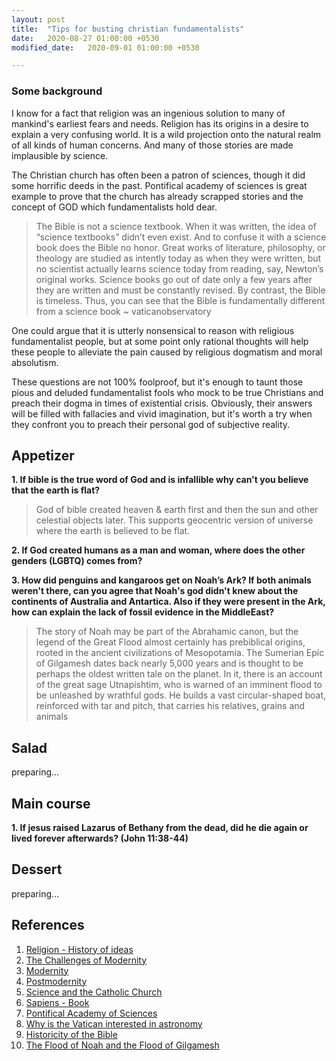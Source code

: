 ```yaml
---
layout: post
title:  "Tips for busting christian fundamentalists"
date:   2020-08-27 01:00:00 +0530
modified_date:   2020-09-01 01:00:00 +0530 

---
```



### Some background

<!-- I was a pious catholic till the age for 23, solely because of childhood indoctrination and poor quality of life. Later when I started living life on my own terms, transformation happened from a thiest to deist and then to an apatheist. And I find no difference between an athiest and a theist just because both are extreme on arguing about a supreme god which is highly irrelevant in terms of the objective nature of human existence.   -->

I know for a fact that religion was an ingenious solution to many of mankind's earliest fears and needs.
Religion has its origins in a desire to explain a very confusing world. It is a wild projection onto the natural realm of all kinds of human concerns. And many of those stories are made implausible by science.

The Christian church has often been a patron of sciences, though it did some horrific deeds in the past. Pontifical academy of sciences is great example to prove that the church has already scrapped stories and the concept of GOD which fundamentalists hold dear. 


<blockquote>
 The Bible is not a science textbook. When it was written, the idea of “science textbooks” didn’t even exist. And to confuse it with a science book does the Bible no honor. Great works of literature, philosophy, or theology are studied as intently today as when they were written, but no scientist actually learns science today from reading, say, Newton’s original works. Science books go out of date only a few years after they are written and must be constantly revised. By contrast, the Bible is timeless. Thus, you can see that the Bible is fundamentally different from a science book ~ vaticanobservatory
</blockquote>
One could argue that it is utterly nonsensical to reason with religious fundamentalist people, but at some point only rational thoughts will help these people to alleviate the pain caused by religious dogmatism and moral absolutism. 

<!-- I started my spiritual quest as theist (solely because of childhood indoctrination) to diest and then to an apatheist. You may wonder why not atheist. Specially atheism and theism are two sides of the same coin in my opinion, just because both cannot agree to a point that the existence of GOD doesn't matter in terms of the objective reality of human life. An apathiest on the other hand will be like, if there is a GOD - good! ,and if there isn't - very good! -->

These questions are not 100% foolproof, but it's enough to taunt those pious and deluded fundamentalist fools who mock to be true Christians and preach their dogma in times of existential crisis. Obviously, their answers will be filled with fallacies and vivid imagination, but it's worth a try when they confront you to preach their personal god of subjective reality.


<!-- These tips are not meant for those who value (christian) culture and its contribution to science & society, but for those pious and deluded fools who mocks church and cherry pick verses. Obviously those self fooling morons can answer each question using their vivid imagination and fallacies. -->

## Appetizer

<strong>1.   If bible is the true word of God and is infallible why can't you believe that the earth is flat? </strong>

<blockquote>God of bible created heaven & earth first and then the sun and other celestial objects later. This supports geocentric version of universe where the earth is believed to be flat. 
</blockquote>

<strong> 2. If God created humans as a man and woman, where does the other genders (LGBTQ) comes from?</strong>

<strong>3. How did penguins and kangaroos get on Noah’s Ark? If both animals weren't there, can you agree that Noah's god didn't knew about the continents of Australia and Antartica. Also if they were present in the Ark, how can explain the lack of fossil evidence in the MiddleEast?</strong>

<blockquote>
The story of Noah may be part of the Abrahamic canon, but the legend of the Great Flood almost certainly has prebiblical origins, rooted in the ancient civilizations of Mesopotamia. The Sumerian Epic of Gilgamesh dates back nearly 5,000 years and is thought to be perhaps the oldest written tale on the planet. In it, there is an account of the great sage Utnapishtim, who is warned of an imminent flood to be unleashed by wrathful gods. He builds a vast circular-shaped boat, reinforced with tar and pitch, that carries his relatives, grains and animals
</blockquote>


## Salad

preparing...


##  Main course

<strong> 1. If jesus raised Lazarus of Bethany from the dead, did he die again or lived forever afterwards? (John 11:38-44)</strong>
## Dessert

preparing...


## References


 1. [Religion - History of ideas](https://www.youtube.com/watch?v=ge071m9bGeY)
 2. [The Challenges of Modernity](https://www.theschooloflife.com/thebookoflife/the-challenges-of-modernity/)
 3. [Modernity](https://en.wikipedia.org/wiki/Modernity)
 4. [Postmodernity](https://en.wikipedia.org/wiki/Postmodernity)
 5. [Science and the Catholic Church](https://en.wikipedia.org/wiki/Science_and_the_Catholic_Church)
 6. [Sapiens - Book](https://www.ynharari.com/book/sapiens-2/)
 7. [Pontifical Academy of Sciences](http://www.pas.va/content/accademia/en.html)
 8. [Why is the Vatican interested in astronomy](http://www.vaticanobservatory.va/content/specolavaticana/en/science--religion--society/faq-science-religion.html)
 9. [Historicity of the Bible](https://en.wikipedia.org/wiki/Historicity_of_the_Bible)
 10. [The Flood of Noah and the Flood of Gilgamesh](https://www.icr.org/article/noah-flood-gilgamesh/)

